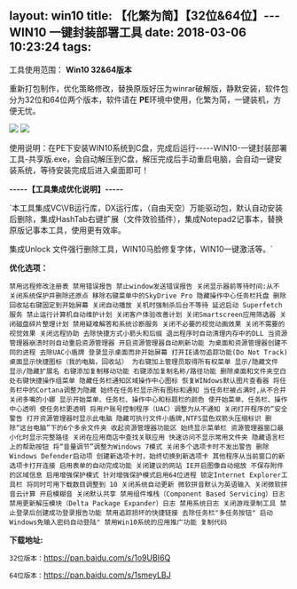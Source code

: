 layout: win10
title: 【化繁为简】【32位&64位】---WIN10 一键封装部署工具
date: 2018-03-06 10:23:24
tags:
---

工具使用范围： **Win10 32&64版本**

重新打包制作，优化策略修改，替换原版好压为winrar破解版，静默安装，软件包分为32位和64位两个版本，软件请在 **PE**环境中使用，化繁为简，一键装机，方便无忧。

![](http://7xr8tf.com1.z0.glb.clouddn.com/blog/20180306/102438499.png)
![](http://7xr8tf.com1.z0.glb.clouddn.com/blog/20180306/102448954.png)

使用说明：在PE下安装WIN10系统到C盘，完成后运行-----WIN10-一键封装部署工具-共享版.exe，会自动解压到C盘，解压完成后手动重启电脑，会自动一键安装系统，等待安装完成后进入桌面即可！

<!--more-->
**-----【工具集成优化说明】-----**

`本工具集成VC\VB运行库，DX运行库，（自由天空）万能驱动包，默认自动安装后删除，集成HashTab右键扩展（文件效验插件），集成Notepad2记事本，替换原版记事本工具，使用更有效率。

集成Unlock 文件强行删除工具，WIN10马脸修复字体，WIN10一键激活等。`

**优化选项：**

`禁用远程修改注册表
禁用错误报告
禁止window发送错误报告
关闭显示器前等待时间:从不
关闭系统保护并删除还原点
移除右键菜单中的SkyDrive Pro
隐藏操作中心任务栏托盘
删除回收站右键固定到开始屏幕
关闭自动播放
关机时强制杀后台不等待
延迟启动 Superfetch 服务
禁止运行计算机自动维护计划
关闭客户体验改善计划
关闭Smartscreen应用筛选器
关闭磁盘碎片整理计划
禁用疑难解答和系统诊断服务
关闭不必要的视觉动画效果
关闭不需要的视觉效果
关闭远程协助
去除快捷方式小箭头和后缀
退出程序时自动清理内存中的DLL
当资源管理器崩溃时则自动重启资源管理器
开启资源管理器自动刷新功能
为桌面和资源管理器创建不同的进程
去除UAC小盾牌
登录显示桌面而非开始屏幕
打开IE请勿追踪功能(Do Not Track)
桌面显示快捷图标（我的电脑，回收站）
为右键加上管理员取得所有权菜单
显示/隐藏文件
显示/隐藏扩展名
右键添加复制移动功能
右键添加复制名称/路径功能
删除桌面和文件夹空白处右键快捷操作组菜单
隐藏任务栏通知区域操作中心图标
恢复WINdows默认图片查看器
将任务栏中的Cortana调整为隐藏
始终在任务栏显示所有图标和通知
当任务栏被占满时,从不合并
关闭多嘴的小娜
显示开始菜单、任务栏、操作中心和标题栏的颜色
使开始菜单、任务栏、操作中心透明
使任务栏更透明
将用户账号控制程序（UAC）调整为从不通知
关闭打开程序的“安全警告
打开资源管理器时显示此电脑
隐藏可执行文件小盾牌,NTFS蓝色双箭头压缩标识
删除“这台电脑”下的6个多余文件夹
收起资源管理器功能区
始终显示菜单栏
资源管理器窗口最小化时显示完整路径
关闭在应用商店中查找关联应用
快速访问不显示常用文件夹
隐藏语言栏上的帮助按钮
将“音量调节”调整为Windows 7模式
关闭多个选项卡时不发出警告
删除Windows Defender启动项
创建新选项卡时，始终切换到新选项卡
其他程序从当前窗口的新选项卡打开连接
启用表单的自动完成功能
关闭建议的网站
IE开启图像自动缩放
不保存附件的区域信息
启用增强保护模式
针对增强保护模式启用64位进程
锁定Internet Explorer工具栏
将同时可用下载数目调整到 10
关闭系统自动更新
微软拼音默认为英语输入
关闭微软拼音云计算
开启模糊音
关闭默认共享
禁用组件堆栈（Component Based Servicing）日志
禁用更新解压模块（Delta Package Expander）日志
禁用系统日志
关闭游戏录制工具
禁止登录后创建成功登录报告功能
禁用追踪损坏的快捷链接
去除任务栏"多任务按钮"
启动Windows免输入密码自动登陆"
禁用Win10系统的应用推广功能
复制代码`


**下载地址:**

`32位版本：`https://pan.baidu.com/s/1o9UBI6Q

`64位版本：`https://pan.baidu.com/s/1smeyLBJ
